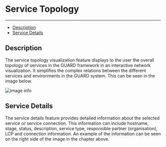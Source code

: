 # Service Topology

---

- [Description](#description)
- [Service Details](#details)

<a name="description"></a>
## Description

The service topology visualization feature displays to the user the overall topology of services in the GUARD framework 
in an interactive network visualization. It simplifies the complex relations between the different services and 
environments in the GUARD system. This can be seen in the image below.

![image info](../../../images/docs/service_topology.png)

<a name="details"></a>
## Service Details

The service details feature provides detailed information about the selected service or service connection. 
This information can include hostname, stage, status, description, service type, responsible partner (organisation), 
LCP and connection information. An example of the information can be seen on the right side of the image in the chapter above.